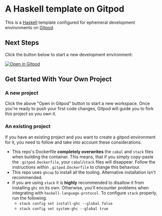 # A Haskell template on Gitpod

This is a [Haskell](https://haskell.org/) template configured for ephemeral development environments on [Gitpod](https://www.gitpod.io/).

## Next Steps

Click the button below to start a new development environment:

[![Open in Gitpod](https://gitpod.io/button/open-in-gitpod.svg)](https://gitpod.io/#https://github.com/gitpod-io/template-haskell)

## Get Started With Your Own Project

### A new project

Click the above "Open in Gitpod" button to start a new workspace. Once you're ready to push your first code changes, Gitpod will guide you to fork this project so you own it.

### An existing project

If you have an existing project and you want to create a gitpod environment for it, you need to follow and take into account these considerations.

- This repo's Dockerfile **completely overwrites** the `cabal` and `stack` files when building the container. This means, that if you simply copy-paste the `.gitpod.Dockerfile`, your `cabal`/`stack` files will disappear. Follow the instructions within `.gitpod.Dockerfile` to change this behaviour.
- This repo uses `ghcup` to install all the tooling. Alternative installation isn't recommended.
- If you are using `stack` it is **highly** recommended to disallow it from installing `ghc` on its own. Otherwise, you'll encounter problems when integrating with `haskell-language-protocol`. To configure `stack` properly, run the following:
  - `stack config set install-ghc --global false`
  - `stack config set system-ghc --global true`
